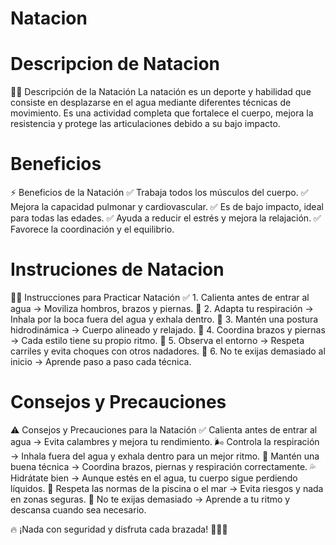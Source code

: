 # Natacion

# Descripcion de Natacion
🏊‍♂️ Descripción de la Natación
La natación es un deporte y habilidad que consiste en desplazarse en el agua mediante diferentes técnicas de movimiento. Es una actividad completa que fortalece el cuerpo, mejora la resistencia y protege las articulaciones debido a su bajo impacto.

# Beneficios
⚡ Beneficios de la Natación
✅ Trabaja todos los músculos del cuerpo.
✅ Mejora la capacidad pulmonar y cardiovascular.
✅ Es de bajo impacto, ideal para todas las edades.
✅ Ayuda a reducir el estrés y mejora la relajación.
✅ Favorece la coordinación y el equilibrio.

# Instruciones de Natacion
🏊‍♂️ Instrucciones para Practicar Natación
✅ 1. Calienta antes de entrar al agua → Moviliza hombros, brazos y piernas.
🌊 2. Adapta tu respiración → Inhala por la boca fuera del agua y exhala dentro.
🦵 3. Mantén una postura hidrodinámica → Cuerpo alineado y relajado.
💪 4. Coordina brazos y piernas → Cada estilo tiene su propio ritmo.
👀 5. Observa el entorno → Respeta carriles y evita choques con otros nadadores.
🛑 6. No te exijas demasiado al inicio → Aprende paso a paso cada técnica.

# Consejos y Precauciones
⚠️ Consejos y Precauciones para la Natación
✅ Calienta antes de entrar al agua → Evita calambres y mejora tu rendimiento.
🌬 Controla la respiración → Inhala fuera del agua y exhala dentro para un mejor ritmo.
🦵 Mantén una buena técnica → Coordina brazos, piernas y respiración correctamente.
💦 Hidrátate bien → Aunque estés en el agua, tu cuerpo sigue perdiendo líquidos.
👀 Respeta las normas de la piscina o el mar → Evita riesgos y nada en zonas seguras.
🛑 No te exijas demasiado → Aprende a tu ritmo y descansa cuando sea necesario.

🔥 ¡Nada con seguridad y disfruta cada brazada! 🏊‍♂️💦